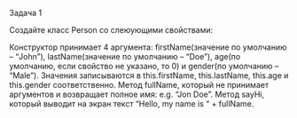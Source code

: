 Задача 1

Создайте класс Person со слеюующими свойствами:

Конструктор принимает 4 аргумента: firstName(значение по умолчанию – “John”), lastName(значение по умолчанию – “Doe”), age(по умолчанию, если свойство не указано, то 0) и gender(по умолчанию – “Male”). Значения записываются в this.firstName, this.lastName, this.age и this.gender соответственно.
Метод fullName, который не принимает аргументов и возвращает полное имя: e.g. “Jon Doe”.
Метод sayHi, который выводит на экран текст “Hello, my name is “ + fullName.